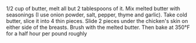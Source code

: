 1/2 cup of butter, melt all but 2 tablespoons of it. Mix melted butter with seasonings (I use onion powder, salt, pepper, thyme and garlic). Take cold butter, slice it into 4 thin pieces. Slide 2 pieces under the chicken's skin on either side of the breasts. Brush with the melted butter. Then bake at 350°F for a half hour per pound roughly

